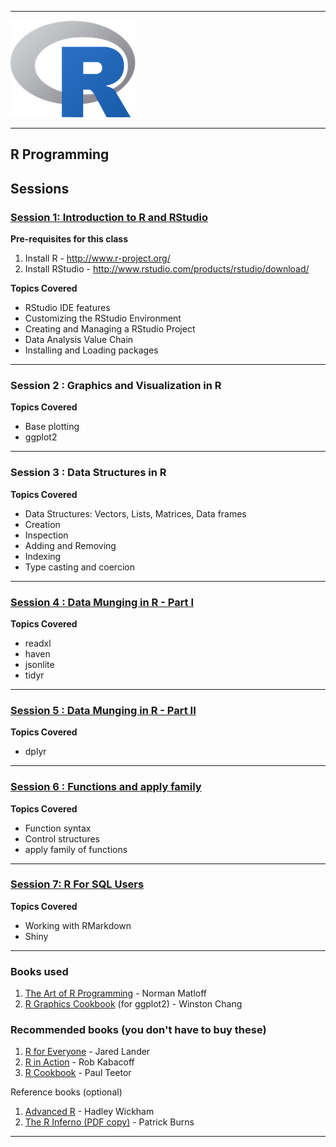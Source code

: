 
---


![Rlogo](./Rlogo.png)


---

##  R Programming 


## Sessions

### [Session 1: Introduction to R and RStudio](./Sessions/Basics-of-R/)

**Pre-requisites for this class**

1. Install R - http://www.r-project.org/
2. Install RStudio - http://www.rstudio.com/products/rstudio/download/

**Topics Covered**

- RStudio IDE features
- Customizing the RStudio Environment
- Creating and Managing a RStudio Project
- Data Analysis Value Chain
- Installing and Loading packages

---
### Session 2 : Graphics and Visualization in R

**Topics Covered**

- Base plotting
- ggplot2


---
### Session 3 : Data Structures in R

**Topics Covered**
- Data Structures: Vectors, Lists, Matrices, Data frames
- Creation
- Inspection
- Adding and Removing
- Indexing
- Type casting and coercion


---
### [Session 4 : Data Munging in R - Part I](./Sessions/Basics-of-R/Data%20Munging%20in%20R%20-%20Part%20I.pdf)

**Topics Covered**

- readxl
- haven
- jsonlite
- tidyr

---
### [Session 5 : Data Munging in R - Part II](./Sessions/Basics-of-R/Data%20Munging%20in%20R%20-%20Part%202.pdf)

**Topics Covered**

- dplyr


---
### [Session 6 : Functions and apply family](Sessions/Basics-of-R/Functions%20and%20Control%20Structures%20in%20R%20%2B%20apply%20family.pdf)

**Topics Covered**

- Function syntax
- Control structures
- apply family of functions


---

### [Session 7: R For SQL Users](./Sessions/R-For-SQL-Users/R%20FOR%20SQL%20USERS.pdf)

**Topics Covered**
- Working with RMarkdown
- Shiny



---




### Books used 

1. [The Art of R Programming](http://bit.ly/ArtRProg) - Norman Matloff
2. [R Graphics Cookbook](http://bit.ly/RGraphicsCookbook) (for ggplot2) - Winston Chang

### Recommended books (you don't have to buy these)

1. [R for Everyone](http://amzn.to/1CIUvcY) - Jared Lander
2. [R in Action](http://manning.com/kabacoff2) - Rob Kabacoff
3. [R Cookbook](http://amzn.to/1EDFsmI) - Paul Teetor

Reference books (optional)

1. [Advanced R](http://adv-r.had.co.nz) - Hadley Wickham
2. [The R Inferno (PDF copy)](http://www.burns-stat.com/pages/Tutor/R_inferno.pdf) - Patrick Burns

---
